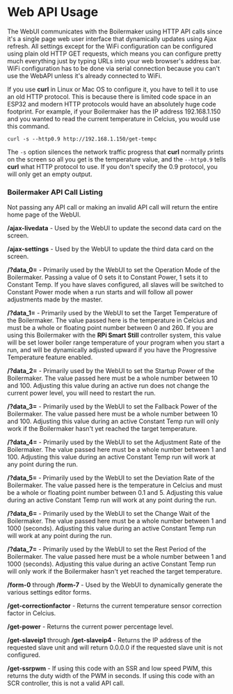 # Web API Usage

The WebUI communicates with the Boilermaker using HTTP API calls since it's a single page web user interface that dynamically updates using Ajax refresh. All settings except for the WiFi configuration can be configured using plain old HTTP GET requests, which means you can configure pretty much everything just by typing URLs into your web browser's address bar. WiFi configuration has to be done via serial connection because you can't use the WebAPI unless it's already connected to WiFi.

If you use **curl** in Linux or Mac OS to configure it, you have to tell it to use an old HTTP protocol. This is because there is limited code space in an ESP32 and modern HTTP protocols would have an absolutely huge code footprint. For example, if your Boilermaker has the IP address 192.168.1.150 and you wanted to read the current temperature in Celcius, you would use this command.

`curl -s --http0.9 http://192.168.1.150/get-tempc`

The `-s` option silences the network traffic progress that **curl** normally prints on the screen so all you get is the temperature value, and the `--http0.9` tells **curl** what HTTP protocol to use. If you don't specify the 0.9 protocol, you will only get an empty output.

### Boilermaker API Call Listing

Not passing any API call or making an invalid API call will return the entire home page of the WebUI.

**/ajax-livedata** - Used by the WebUI to update the second data card on the screen.

**/ajax-settings** - Used by the WebUI to update the third data card on the screen.

**/?data_0=** - Primarily used by the WebUI to set the Operation Mode of the Boilermaker. Passing a value of 0 sets it to Constant Power, 1 sets it to Constant Temp. If you have slaves configured, all slaves will be switched to Constant Power mode when a run starts and will follow all power adjustments made by the master.

**/?data_1=** - Primarily used by the WebUI to set the Target Temperature of the Boilermaker. The value passed here is the temperature in Celcius and must be a whole or floating point number between 0 and 260. If you are using this Boilermaker with the **RPi Smart Still** controller system, this value will be set lower boiler range temperature of your program when you start a run, and will be dynamically adjusted upward if you have the Progressive Temperature feature enabled.

**/?data_2=** - Primarily used by the WebUI to set the Startup Power of the Boilermaker. The value passed here must be a whole number between 10 and 100. Adjusting this value during an active run does not change the current power level, you will need to restart the run.

**/?data_3=** - Primarily used by the WebUI to set the Fallback Power of the Boilermaker. The value passed here must be a whole number between 10 and 100. Adjusting this value during an active Constant Temp run will only work if the Boilermaker hasn't yet reached the target temperature.

**/?data_4=** - Primarily used by the WebUI to set the Adjustment Rate of the Boilermaker. The value passed here must be a whole number between 1 and 100. Adjusting this value during an active Constant Temp run will work at any point during the run.

**/?data_5=** - Primarily used by the WebUI to set the Deviation Rate of the Boilermaker. The value passed here is the temperature in Celcius and must be a whole or floating point number between 0.1 and 5. Adjusting this value during an active Constant Temp run will work at any point during the run.

**/?data_6=** - Primarily used by the WebUI to set the Change Wait of the Boilermaker. The value passed here must be a whole number between 1 and 1000 (seconds). Adjusting this value during an active Constant Temp run will work at any point during the run.

**/?data_7=** - Primarily used by the WebUI to set the Rest Period of the Boilermaker. The value passed here must be a whole number between 1 and 1000 (seconds). Adjusting this value during an active Constant Temp run will only work if the Boilermaker hasn't yet reached the target temperature.

**/form-0** through **/form-7** - Used by the WebUI to dynamically generate the various settings editor forms.

**/get-correctionfactor** - Returns the current temperature sensor correction factor in Celcius.

**/get-power** - Returns the current power percentage level.

**/get-slaveip1** through **/get-slaveip4** - Returns the IP address of the requested slave unit and will return 0.0.0.0 if the requested slave unit is not configured.

**/get-ssrpwm** - If using this code with an SSR and low speed PWM, this returns the duty width of the PWM in seconds. If using this code with an SCR controller, this is not a valid API call.
